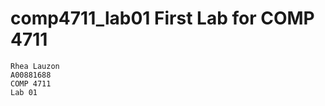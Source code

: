 comp4711_lab01
First Lab for COMP 4711
========================
    Rhea Lauzon
    A00881688
    COMP 4711 
    Lab 01